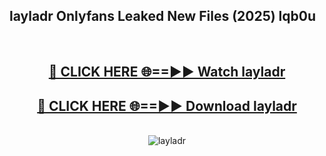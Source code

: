 <h2>layladr Onlyfans Leaked New Files (2025) lqb0u</h2>
<br>
<div align="center">
<h2><a href="https://mediafiles.top/layladr&ref=git" rel="nofollow">🔴 CLICK HERE 🌐==►► Watch layladr</a></h2>
<h2><a href="https://mediafiles.top/layladr&ref=git" rel="nofollow">🔴 CLICK HERE 🌐==►► Download layladr</a></h2>
<br>
<a href="https://mediafiles.top/layladr&ref=git" rel="nofollow" data-target="animated-image.originalLink"><img src="https://i.ibb.co.com/xMMVF88/686577567.gif" alt="layladr" style="max-width: 100%; display: inline-block;" data-target="animated-image.originalImage"></a>
</div>
<br>
<br>